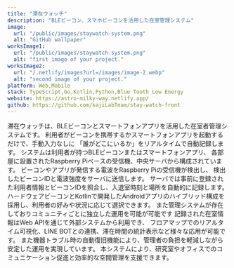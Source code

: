 ```yaml
---
title: "滞在ウォッチ"
description: "BLEビーコン、スマホビーコンを活用した在室管理システム"
image:
  url: "/public/images/staywatch-system.png"
  alt: "GitHub wallpaper"
worksImage1:
  url: "/public/images/staywatch-system.png"
  alt: "first image of your project."
worksImage2:
  url: "/.netlify/images?url=/images/image-2.webp"
  alt: "second image of your project."
platform: Web,Mobile
stack: TypeScript,Go,Kotlin,Python,Blue Tooth Low Energy
website: https://astro-milky-way.netlify.app/
github: https://github.com/kajiLabTeam/stay-watch-front
---
```


滞在ウォッチは、BLEビーコンとスマートフォンアプリを活用した在室者管理システムです。
利用者がビーコンを携帯するかスマートフォンアプリを起動するだけで、手動入力なしに
「誰がどこにいるか」をリアルタイムで自動記録します。
システムは利用者が持つBLEビーコンまたはスマートフォンアプリ、
各部屋に設置されたRaspberry Piベースの受信機、中央サーバから構成されています。
ビーコンやアプリが発信する電波をRaspberry Piの受信機が検出し、
検出したビーコンIDと電波強度をサーバに送信します。
サーバでは事前に登録された利用者情報とビーコンIDを照合し、入退室時刻と場所を自動的に記録します。
ハードウェアビーコンとKotlinで開発したAndroidアプリのハイブリッド構成を採用し、利用者の好みや状況に応じて選択できます。
また管理システムが存在しておりコミュニティごとに独立した運用を可能が可能です
記録された在室情報はWeb APIを通じて外部システムから利用でき、
フロアマップでのリアルタイム可視化、LINE BOTとの連携、滞在時間の統計表示など様々な応用が可能です。
また機器トラブル時の自動復旧機能により、管理者の負担を軽減しながら安定した運用を実現しています。
本システムにより、研究室やオフィスでのコミュニケーション促進と効率的な空間管理を支援できます。
